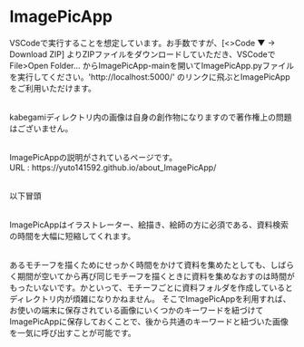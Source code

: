 # ImagePicApp
VSCodeで実行することを想定しています。お手数ですが、[<>Code ▼ → Download ZIP] よりZIPファイルをダウンロードしていただき、VSCodeで File>Open Folder... からImagePicApp-mainを開いてImagePicApp.pyファイルを実行してください。'http://localhost:5000/' のリンクに飛ぶとImagePicAppをご利用いただけます。
<p></p>
<br>
kabegamiディレクトリ内の画像は自身の創作物になりますので著作権上の問題はございません。
<p></p>
<br>
ImagePicAppの説明がされているページです。
<br>
URL : https://yuto141592.github.io/about_ImagePicApp/
<p></p>
<br>
以下冒頭
<p></p>
<br>
ImagePicAppはイラストレーター、絵描き、絵師の方に必須である、資料検索の時間を大幅に短縮してくれます。
<p></p>
<br>
あるモチーフを描くためにせっかく時間をかけて資料を集めたとしても、しばらく期間が空いてから再び同じモチーフを描くときに資料を集めなおすのは時間がもったいないです。かといって、モチーフごとに資料フォルダを作成しているとディレクトリ内が煩雑になりかねません。 そこでImagePicAppを利用すれば、お使いの端末に保存されている画像にいくつかのキーワードを紐づけてImagePicAppに保存しておくことで、後から共通のキーワードと紐づいた画像を一気に呼び出すことが可能です。

